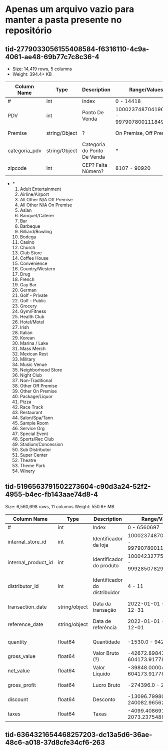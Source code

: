 # Apenas um arquivo vazio para manter a pasta presente no repositório

## tid-2779033056155408584-f6316110-4c9a-4061-ae48-69b77c7c8c36-4

- Size: 14,419 rows, 5 columns
- Weight: 394.4+ KB

| Column Name   | Type          | Description                 | Range/Values                             | Observations    |
| ------------- | ------------- | --------------------------- | ---------------------------------------- | --------------- |
| #             | int           | Index                       | 0 - 14418                                |                 |
| PDV           | int           | Ponto De Venda              | 1000237487041964405 - 997907800111849739 | 100% distintos  |
| Premise       | string/Object | ?                           | On Premise, Off Premise                  | 57% on, 43% off |
| categoria_pdv | string/Object | Categoria do Ponto De Venda | \*                                       | 54 distintos    |
| zipcode       | int           | CEP? Falta Número?          | 8107 - 90920                             | 788 distintos   |

- \*
  1. Adult Entertainment
  2. Airline/Airport
  3. All Other N/A Off Premise
  4. All Other N/A On Premise
  5. Asian
  6. Banquet/Caterer
  7. Bar
  8. Barbeque
  9. Billiard/Bowling
  10. Bodega
  11. Casino
  12. Church
  13. Club Store
  14. Coffee House
  15. Convenience
  16. Country/Western
  17. Drug
  18. French
  19. Gay Bar
  20. German
  21. Golf - Private
  22. Golf - Public
  23. Grocery
  24. Gym/Fitness
  25. Health Club
  26. Hotel/Motel
  27. Irish
  28. Italian
  29. Korean
  30. Marina / Lake
  31. Mass Merch
  32. Mexican Rest
  33. Military
  34. Music Venue
  35. Neighborhood Store
  36. Night Club
  37. Non-Traditional
  38. Other Off Premise
  39. Other On Premise
  40. Package/Liquor
  41. Pizza
  42. Race Track
  43. Restaurant
  44. Salon/Spa/Tann
  45. Sample Room
  46. Service Org
  47. Special Event
  48. Sports/Rec Club
  49. Stadium/Concession
  50. Sub Distributor
  51. Super Center
  52. Theatre
  53. Theme Park
  54. Winery

## tid-5196563791502273604-c90d3a24-52f2-4955-b4ec-fb143aae74d8-4

Size: 6,560,698 rows, 11 columns
Weight: 550.6+ MB

| Column Name         | Type          | Description                   | Range/Values                             | Observations                           |
| ------------------- | ------------- | ----------------------------- | ---------------------------------------- | -------------------------------------- |
| #                   | int           | Index                         | 0 - 6560697                              |                                        |
| internal_store_id   | int           | Identificador da loja         | 1000237487041964405 - 997907800111849739 | 15086 distintos (<1%)                  |
| internal_product_id | int           | Identificador do produto      | 1000423277513436210 - 999285078291803499 | 7092 distintos (<1%)                   |
| distributor_id      | int           | Identificador do distribuidor | 4 - 11                                   | 8 distintos; (4, 5, 6) = (43, 21, 12)% |
| transaction_date    | string/object | Data da transação             | 2022-01-01 - 2022-12-31                  | 365 distintos                          |
| reference_date      | string/object | Data de referência            | 2022-01-01 - 2022-12-01                  | 12 distintos (9, 8, 6) = (13, 9, 9)%   |
| quantity            | float64       | Quantidade                    | -1530.0 - 94230.0                        | 16449 distintos                        |
| gross_value         | float64       | Valor Bruto (?)               | -42672.8984375 - 604173.9177856445       | 173883 distintos                       |
| net_value           | float64       | Valor Líquido                 | -39848.00004577637 - 604173.9177856445   | 216337 distintos                       |
| gross_profit        | float64       | Lucro Bruto                   | -274396.0 - 274416.0                     | 363451 distintos                       |
| discount            | float64       | Desconto                      | -13096.7998046875 - 240082.96562814713   | 121528 distintos                       |
| taxes               | float64       | Taxas                         | -4099.40869140625 - 2073.237548828125    | 12531 distintos                        |

## tid-6364321654468257203-dc13a5d6-36ae-48c6-a018-37d8cfe34cf6-263
